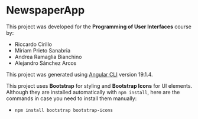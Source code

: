 # NewspaperApp
This project was developed for the **Programming of User Interfaces** course by:

- Riccardo Cirillo  
- Miriam Prieto Sanabria  
- Andrea Ramaglia Bianchino  
- Alejandro Sánchez Arcos

This project was generated using [Angular CLI](https://github.com/angular/angular-cli) version 19.1.4.

This project uses **Bootstrap** for styling and **Bootstrap Icons** for UI elements.  
Although they are installed automatically with `npm install`, here are the commands in case you need to install them manually:

- `npm install bootstrap bootstrap-icons`

